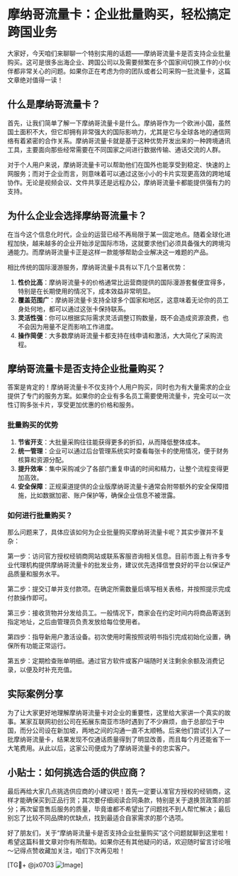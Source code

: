 # 摩纳哥流量卡：企业批量购买，轻松搞定跨国业务

大家好，今天咱们来聊聊一个特别实用的话题——摩纳哥流量卡是否支持企业批量购买。这可是很多出海企业、跨国公司以及需要频繁在多个国家间切换工作的小伙伴都非常关心的问题。如果你正在考虑为你的团队或者公司采购一批流量卡，这篇文章绝对值得一读！

## 什么是摩纳哥流量卡？

首先，让我们简单了解一下摩纳哥流量卡是什么。摩纳哥作为一个欧洲小国，虽然国土面积不大，但它却拥有非常强大的国际影响力，尤其是它与全球各地的通信网络有着紧密的合作关系。摩纳哥流量卡就是基于这种优势开发出来的一种跨境通讯工具，主要面向那些经常需要在不同国家之间进行数据传输、通话交流的人群。

对于个人用户来说，摩纳哥流量卡可以帮助他们在国外也能享受到稳定、快速的上网服务；而对于企业而言，则意味着可以通过这张小小的卡片实现更高效的跨地域协作。无论是视频会议、文件共享还是远程办公，摩纳哥流量卡都能提供强有力的支持。

## 为什么企业会选择摩纳哥流量卡？

在当今这个信息化时代，企业的运营已经不再局限于某一固定地点。随着全球化进程加快，越来越多的企业开始涉足国际市场，这就要求他们必须具备强大的跨境沟通能力。而摩纳哥流量卡正是这样一款能够帮助企业解决这一难题的产品。

相比传统的国际漫游服务，摩纳哥流量卡具有以下几个显著优势：

1. **性价比高**：摩纳哥流量卡的价格通常比运营商提供的国际漫游套餐便宜得多，特别是在长期使用的情况下，成本效益非常明显。
2. **覆盖范围广**：摩纳哥流量卡支持全球多个国家和地区，这意味着无论你的员工身处何地，都可以通过这张卡保持联系。
3. **灵活性强**：你可以根据实际需求灵活调整订购数量，既不会造成资源浪费，也不会因为用量不足而影响工作进度。
4. **操作简便**：大多数摩纳哥流量卡都支持在线申请和激活，大大简化了采购流程。

## 摩纳哥流量卡是否支持企业批量购买？

答案是肯定的！摩纳哥流量卡不仅支持个人用户购买，同时也为有大量需求的企业提供了专门的服务方案。如果你的企业有多名员工需要使用流量卡，完全可以一次性订购多张卡片，享受更加优惠的价格和服务。

### 批量购买的优势

1. **节省开支**：大批量采购往往能获得更多的折扣，从而降低整体成本。
2. **统一管理**：企业可以通过后台管理系统实时查看每张卡的使用情况，便于财务核算和资源分配。
3. **提升效率**：集中采购减少了各部门重复申请的时间和精力，让整个流程变得更加高效。
4. **安全保障**：正规渠道提供的企业版摩纳哥流量卡通常会附带额外的安全保障措施，比如数据加密、账户保护等，确保企业信息不被泄露。

### 如何进行批量购买？

那么问题来了，具体应该如何为企业批量购买摩纳哥流量卡呢？其实步骤并不复杂：

第一步：访问官方授权经销商网站或联系客服咨询相关信息。目前市面上有许多专业代理机构提供摩纳哥流量卡的批发业务，建议优先选择信誉良好的平台以保证产品质量和服务水平。

第二步：提交订单并支付款项。在确定所需数量后填写相关表格，并按照提示完成付款操作即可。

第三步：接收货物并分发给员工。一般情况下，商家会在约定时间内将商品寄送到指定地址，之后由管理员负责发放给每位使用者。

第四步：指导新用户激活设备。初次使用时需按照说明书指引完成初始化设置，确保所有功能正常运行。

第五步：定期检查账单明细。通过官方软件或客户端随时关注剩余余额及消费记录，以便及时补充充值。

## 实际案例分享

为了让大家更好地理解摩纳哥流量卡对企业的重要性，这里给大家讲一个真实的故事。某家互联网初创公司在拓展东南亚市场时遇到了不少麻烦，由于总部位于中国，而分公司设在新加坡，两地之间的沟通一直不太顺畅。后来他们尝试引入了一批摩纳哥流量卡，结果发现不仅通话质量得到了明显改善，而且每个月还能省下一大笔费用。从此以后，这家公司便成为了摩纳哥流量卡的忠实客户。

## 小贴士：如何挑选合适的供应商？

最后再给大家几点挑选供应商的小建议吧！首先一定要认准官方授权的经销商，这样才能确保买到正品行货；其次要仔细阅读合同条款，特别是关于退换货政策的部分；再次留意售后服务的质量，毕竟谁都不希望出了问题找不到人帮忙解决；最后别忘了比较不同品牌的优缺点，找到最适合自家需求的那个选项。

好了朋友们，关于“摩纳哥流量卡是否支持企业批量购买”这个问题就聊到这里啦！希望这篇科普文章对你有所帮助。如果你还有其他疑问的话，欢迎随时留言讨论哦～记得点赞收藏加关注，咱们下次再见啦！

[TG💪+ @jx0703 ![Image](https://github.com/user-attachments/assets/dbca1d08-cadb-493c-b0ec-ad6f7a83f270)]